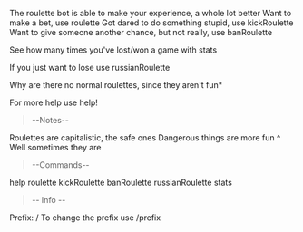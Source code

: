 The roulette bot is able to make your experience, a whole lot better Want to make a bet, use roulette Got dared to do something stupid, use kickRoulette Want to give someone another chance, but not really, use banRoulette

See how many times you've lost/won a game with stats

If you just want to lose use russianRoulette

Why are there no normal roulettes, since they aren't fun*

For more help use help!

>--Notes--

Roulettes are capitalistic, the safe ones
Dangerous things are more fun
^ Well sometimes they are
>--Commands--

help
roulette
kickRoulette
banRoulette
russianRoulette
stats
>-- Info --

Prefix: /
To change the prefix use /prefix
